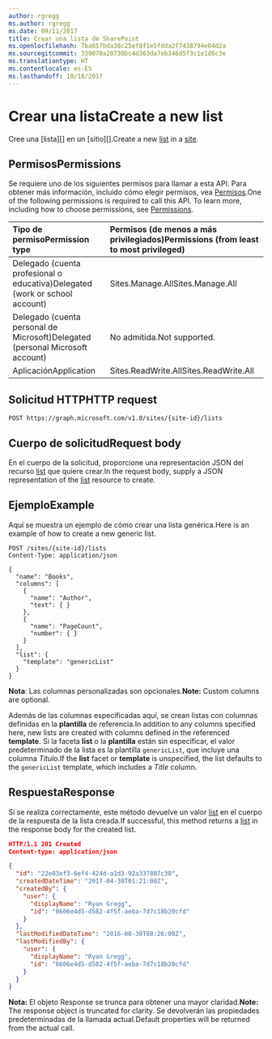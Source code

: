 ```yaml
---
author: rgregg
ms.author: rgregg
ms.date: 09/11/2017
title: Crear una lista de SharePoint
ms.openlocfilehash: 7ba657bda38c25ef8f1e5fdda2f7438794e04d2a
ms.sourcegitcommit: 339070a20730bc4d363da7eb346d5f3c1e1d6c3e
ms.translationtype: HT
ms.contentlocale: es-ES
ms.lasthandoff: 10/18/2017
---
```

# <a name="create-a-new-list"></a><span data-ttu-id="1fc8c-102">Crear una lista</span><span class="sxs-lookup"><span data-stu-id="1fc8c-102">Create a new list</span></span>

<span data-ttu-id="1fc8c-103">Cree una [lista][] en un [sitio][].</span><span class="sxs-lookup"><span data-stu-id="1fc8c-103">Create a new [list][] in a [site][].</span></span>

## <a name="permissions"></a><span data-ttu-id="1fc8c-104">Permisos</span><span class="sxs-lookup"><span data-stu-id="1fc8c-104">Permissions</span></span>

<span data-ttu-id="1fc8c-p101">Se requiere uno de los siguientes permisos para llamar a esta API. Para obtener más información, incluido cómo elegir permisos, vea [Permisos](../../../concepts/permissions_reference.md).</span><span class="sxs-lookup"><span data-stu-id="1fc8c-p101">One of the following permissions is required to call this API. To learn more, including how to choose permissions, see [Permissions](../../../concepts/permissions_reference.md).</span></span>

|            <span data-ttu-id="1fc8c-107">Tipo de permiso</span><span class="sxs-lookup"><span data-stu-id="1fc8c-107">Permission type</span></span>             | <span data-ttu-id="1fc8c-108">Permisos (de menos a más privilegiados)</span><span class="sxs-lookup"><span data-stu-id="1fc8c-108">Permissions (from least to most privileged)</span></span> |
| :------------------------------------- | :------------------------------------------ |
| <span data-ttu-id="1fc8c-109">Delegado (cuenta profesional o educativa)</span><span class="sxs-lookup"><span data-stu-id="1fc8c-109">Delegated (work or school account)</span></span>     | <span data-ttu-id="1fc8c-110">Sites.Manage.All</span><span class="sxs-lookup"><span data-stu-id="1fc8c-110">Sites.Manage.All</span></span>                            |
| <span data-ttu-id="1fc8c-111">Delegado (cuenta personal de Microsoft)</span><span class="sxs-lookup"><span data-stu-id="1fc8c-111">Delegated (personal Microsoft account)</span></span> | <span data-ttu-id="1fc8c-112">No admitida.</span><span class="sxs-lookup"><span data-stu-id="1fc8c-112">Not supported.</span></span>                              |
| <span data-ttu-id="1fc8c-113">Aplicación</span><span class="sxs-lookup"><span data-stu-id="1fc8c-113">Application</span></span>                            | <span data-ttu-id="1fc8c-114">Sites.ReadWrite.All</span><span class="sxs-lookup"><span data-stu-id="1fc8c-114">Sites.ReadWrite.All</span></span>                         |

## <a name="http-request"></a><span data-ttu-id="1fc8c-115">Solicitud HTTP</span><span class="sxs-lookup"><span data-stu-id="1fc8c-115">HTTP request</span></span>

<!-- { "blockType": "ignored" } -->

```http
POST https://graph.microsoft.com/v1.0/sites/{site-id}/lists
```

## <a name="request-body"></a><span data-ttu-id="1fc8c-116">Cuerpo de solicitud</span><span class="sxs-lookup"><span data-stu-id="1fc8c-116">Request body</span></span>

<span data-ttu-id="1fc8c-117">En el cuerpo de la solicitud, proporcione una representación JSON del recurso [list][] que quiere crear.</span><span class="sxs-lookup"><span data-stu-id="1fc8c-117">In the request body, supply a JSON representation of the [list][] resource to create.</span></span>

## <a name="example"></a><span data-ttu-id="1fc8c-118">Ejemplo</span><span class="sxs-lookup"><span data-stu-id="1fc8c-118">Example</span></span>

<span data-ttu-id="1fc8c-119">Aquí se muestra un ejemplo de cómo crear una lista genérica.</span><span class="sxs-lookup"><span data-stu-id="1fc8c-119">Here is an example of how to create a new generic list.</span></span>

<!-- { "blockType": "request", "name": "create-list", "scopes": "sites.readwrite.all" } -->

```http
POST /sites/{site-id}/lists
Content-Type: application/json

{
  "name": "Books",
  "columns": [
    {
      "name": "Author",
      "text": { }
    },
    {
      "name": "PageCount",
      "number": { }
    }
  ],
  "list": {
    "template": "genericList"
  }
}
```

<span data-ttu-id="1fc8c-120">**Nota**: Las columnas personalizadas son opcionales.</span><span class="sxs-lookup"><span data-stu-id="1fc8c-120">**Note:** Custom columns are optional.</span></span>

<span data-ttu-id="1fc8c-121">Además de las columnas especificadas aquí, se crean listas con columnas definidas en la **plantilla** de referencia.</span><span class="sxs-lookup"><span data-stu-id="1fc8c-121">In addition to any columns specified here, new lists are created with columns defined in the referenced **template**.</span></span>
<span data-ttu-id="1fc8c-122">Si la faceta **list** o la **plantilla** están sin especificar, el valor predeterminado de la lista es la plantilla `genericList`, que incluye una columna _Título_.</span><span class="sxs-lookup"><span data-stu-id="1fc8c-122">If the **list** facet or **template** is unspecified, the list defaults to the `genericList` template, which includes a _Title_ column.</span></span>

## <a name="response"></a><span data-ttu-id="1fc8c-123">Respuesta</span><span class="sxs-lookup"><span data-stu-id="1fc8c-123">Response</span></span>

<span data-ttu-id="1fc8c-124">Si se realiza correctamente, este método devuelve un valor [list][] en el cuerpo de la respuesta de la lista creada.</span><span class="sxs-lookup"><span data-stu-id="1fc8c-124">If successful, this method returns a [list][] in the response body for the created list.</span></span>

<!-- { "blockType": "response", "@odata.type": "microsoft.graph.list", "truncated": true } -->

```json
HTTP/1.1 201 Created
Content-type: application/json

{
  "id": "22e03ef3-6ef4-424d-a1d3-92a337807c30",
  "createdDateTime": "2017-04-30T01:21:00Z",
  "createdBy": {
    "user": {
      "displayName": "Ryan Gregg",
      "id": "8606e4d5-d582-4f5f-aeba-7d7c18b20cfd"
    }
  },
  "lastModifiedDateTime": "2016-08-30T08:26:00Z",
  "lastModifiedBy": {
    "user": {
      "displayName": "Ryan Gregg",
      "id": "8606e4d5-d582-4f5f-aeba-7d7c18b20cfd"
    }
  }
}
```

<span data-ttu-id="1fc8c-125">**Nota:** El objeto Response se trunca para obtener una mayor claridad.</span><span class="sxs-lookup"><span data-stu-id="1fc8c-125">**Note:** The response object is truncated for clarity.</span></span>
<span data-ttu-id="1fc8c-126">Se devolverán las propiedades predeterminadas de la llamada actual.</span><span class="sxs-lookup"><span data-stu-id="1fc8c-126">Default properties will be returned from the actual call.</span></span>

[list]: ../resources/list.md
[site]: ../resources/site.md

<!-- {
  "type": "#page.annotation",
  "description": "Create a new SharePoint list.",
  "keywords": "",
  "section": "documentation",
  "tocPath": "List/Create"
} -->

